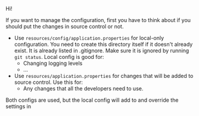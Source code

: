 Hi!

If you want to manage the configuration, first you have to think about if you
should put the changes in source control or not.

* Use `resources/config/application.properties` for local-only configuration.
    You need to create this directory itself if it doesn't already exist.
    It is already listed in .gitignore. Make sure it is ignored by running `git status`.
    Local config is good for:
  * Changing logging levels
  * ...
* Use `resources/application.properties` for changes that will be added to source control.
  Use this for:
  * Any changes that all the developers need to use. 

Both configs are used, but the local config will add to and override the settings in 
 